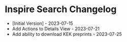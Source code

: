 # Inspire Search Changelog

- [Initial Version] - 2023-07-15
- Add Actions to Details View - 2023-07-21
- Add ability to download KEK preprints - 2023-07-25